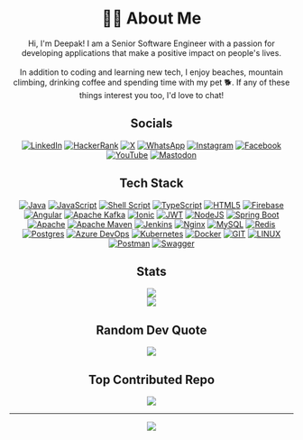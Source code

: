 <div align="center">

# 🧑‍💻 About Me
Hi, I'm Deepak! I am a Senior Software Engineer with a passion for developing applications that make a positive impact on people's lives.<br><br>In addition to coding and learning new tech, I enjoy beaches, mountain climbing, drinking coffee and spending time with my pet 🐕. If any of these things interest you too, I'd love to chat!

## Socials
[![LinkedIn](https://img.shields.io/badge/LinkedIn-%230077B5.svg?logo=linkedin&logoColor=white)](https://linkedin.com/in/deepakdaneva) [![HackerRank](https://img.shields.io/badge/-HackerRank-%23023112?&logo=hackerrank&logoColor=white)](https://www.hackerrank.com/deepakdaneva) [![X](https://img.shields.io/badge/X-%231DA1F2.svg?logo=x&logoColor=white)](https://x.com/deepakdaneva) [![WhatsApp](https://img.shields.io/badge/-WhatsApp-%23128C7E?&logo=whatsapp&logoColor=white)](https://api.whatsapp.com/send?phone=919001122688&text=Hi%20%F0%9F%91%8B) [![Instagram](https://img.shields.io/badge/Instagram-%23E4405F.svg?logo=Instagram&logoColor=white)](https://instagram.com/deepakdaneva) [![Facebook](https://img.shields.io/badge/Facebook-%231877F2.svg?logo=Facebook&logoColor=white)](https://facebook.com/deepakdaneva) [![YouTube](https://img.shields.io/badge/YouTube-%23FF0000.svg?logo=YouTube&logoColor=white)](https://youtube.com/@deepakdaneva) [![Mastodon](https://img.shields.io/badge/-Mastodon-%232B90D9?&logo=mastodon&logoColor=white)](https://mastodon.social/@deepakdaneva) 

## Tech Stack
[![Java](https://img.shields.io/badge/java-%23ED8B00.svg?style=plastic&logo=openjdk&logoColor=white)](https://www.java.com) [![JavaScript](https://img.shields.io/badge/javascript-%23323330.svg?style=plastic&logo=javascript&logoColor=%23F7DF1E)]() [![Shell Script](https://img.shields.io/badge/shell_script-%23121011.svg?style=plastic&logo=gnu-bash&logoColor=white)]() [![TypeScript](https://img.shields.io/badge/typescript-%23007ACC.svg?style=plastic&logo=typescript&logoColor=white)](https://www.typescriptlang.org) [![HTML5](https://img.shields.io/badge/html5-%23E34F26.svg?style=plastic&logo=html5&logoColor=white)]() [![Firebase](https://img.shields.io/badge/firebase-%23039BE5.svg?style=plastic&logo=firebase)](https://firebase.google.com) [![Angular](https://img.shields.io/badge/angular-%23DD0031.svg?style=plastic&logo=angular&logoColor=white)](https://angular.io) [![Apache Kafka](https://img.shields.io/badge/apache%20kafka-000?style=plastic&logo=apachekafka)](https://kafka.apache.org) [![Ionic](https://img.shields.io/badge/ionic-%233880FF.svg?style=plastic&logo=Ionic&logoColor=white)](https://ionicframework.com) [![JWT](https://img.shields.io/badge/jwt-black?style=plastic&logo=JSON%20web%20tokens)](https://jwt.io) [![NodeJS](https://img.shields.io/badge/node.js-6DA55F?style=plastic&logo=node.js&logoColor=white)](https://nodejs.org) [![Spring Boot](https://img.shields.io/badge/springboot-%236DB33F.svg?style=plastic&logo=springboot&logoColor=white)](https://spring.io/projects/spring-boot) [![Apache](https://img.shields.io/badge/apache-%23D42029.svg?style=plastic&logo=apache&logoColor=white)](https://httpd.apache.org) [![Apache Maven](https://img.shields.io/badge/apache%20maven-C71A36?style=plastic&logo=Apache%20Maven&logoColor=white)](https://maven.apache.org) [![Jenkins](https://img.shields.io/badge/jenkins-%232C5263.svg?style=plastic&logo=jenkins&logoColor=white)](https://www.jenkins.io) [![Nginx](https://img.shields.io/badge/nginx-%23009639.svg?style=plastic&logo=nginx&logoColor=white)](https://www.nginx.com) [![MySQL](https://img.shields.io/badge/mysql-%2300000f.svg?style=plastic&logo=mysql&logoColor=white)](https://www.mysql.com) [![Redis](https://img.shields.io/badge/redis-%23DD0031.svg?style=plastic&logo=redis&logoColor=white)](https://redis.io) [![Postgres](https://img.shields.io/badge/postgres-%23316192.svg?style=plastic&logo=postgresql&logoColor=white)](https://www.postgresql.org) [![Azure DevOps](https://img.shields.io/badge/azure%20devops-0078D7.svg?style=plastic&logo=azuredevops&logoColor=white&color=%230078D7)](https://azure.microsoft.com/en-in/products/devops) [![Kubernetes](https://img.shields.io/badge/kubernetes-%23326ce5.svg?style=plastic&logo=kubernetes&logoColor=white)](https://kubernetes.io) [![Docker](https://img.shields.io/badge/docker-%230db7ed.svg?style=plastic&logo=docker&logoColor=white)](https://www.docker.com) [![GIT](https://img.shields.io/badge/git-fc6d26?style=plastic&logo=git&logoColor=white)](https://git-scm.com) [![LINUX](https://img.shields.io/badge/linux-FCC624?style=plastic&logo=linux&logoColor=black)]() [![Postman](https://img.shields.io/badge/postman-FF6C37?style=plastic&logo=postman&logoColor=white)](https://www.postman.com) [![Swagger](https://img.shields.io/badge/-swagger-%23clojure?style=plastic&logo=swagger&logoColor=white)](https://swagger.io)

## Stats
<img src="https://github-readme-stats.vercel.app/api?username=deepakdaneva&theme=dark&hide_border=true&include_all_commits=false&count_private=false"><br>
<img src="https://github-readme-stats.vercel.app/api/top-langs/?username=deepakdaneva&theme=dark&hide_border=true&include_all_commits=false&count_private=false&layout=compact">

## Random Dev Quote
<img src="https://quotes-github-readme.vercel.app/api?type=horizontal&theme=dark">

## Top Contributed Repo
<img src="https://github-contributor-stats.vercel.app/api?username=deepakdaneva&limit=5&theme=dark&combine_all_yearly_contributions=true">

---
![](https://visitcount.itsvg.in/api?id=deepakdaneva&icon=5&color=12)
</dev>
